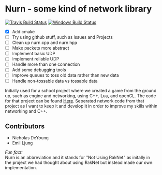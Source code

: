 
Nurn - some kind of network library
===================================
[![Travis Build Status](https://travis-ci.org/Micadurp/Nurn.svg?branch=master)](https://travis-ci.org/Micadurp/Nurn)
[![Windows Build Status](https://ci.appveyor.com/api/projects/status/wdwpo824yk2hktuc?svg=true)](https://ci.appveyor.com/project/Micadurp/nurn/branch/next)
- [x] Add cmake
- [ ] Try using github stuff, such as Issues and Projects
- [ ] Clean up nurn.cpp and nurn.hpp
- [ ] Make packets more abstract
- [ ] Implement basic UDP
- [ ] Implement reliable UDP
- [ ] Handle more than one connection
- [ ] Add some debugging tools
- [ ] Improve queues to toss old data rather than new data
- [ ] Handle non-tossable data vs tossable data

Initially used for a school project where we created a game from the ground up, such as engine and networking, using C++, Lua, and openGL. The code for that project can be found [Here](https://github.com/Manspear/Project_Erebus). Seperated network code from that project as I want to keep it and develop it in order to improve my skills within networking and C++.

Contributors
------------
- Nicholas DeYoung
- Emil Ljung

*Fun fact:*  
Nurn is an abbreviation and it stands for "Not Using RakNet" as initally in the project we had thought about using RakNet but instead made our own implementation.
